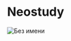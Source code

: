 # Neostudy
![Без имени](https://github.com/user-attachments/assets/87e45c14-ed15-48f4-bb66-db5438183434)
